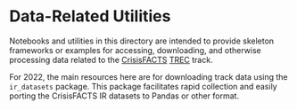 # Data-Related Utilities

Notebooks and utilities in this directory are intended to provide skeleton frameworks or examples for accessing, downloading, and otherwise processing data related to the [CrisisFACTS](http://crisisfacts.github.io) [TREC](http://trec.nist.gov) track.

For 2022, the main resources here are for downloading track data using the `ir_datasets` package. This package facilitates rapid collection and easily porting the CrisisFACTS IR datasets to Pandas or other format.

